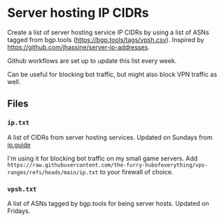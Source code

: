 # Server hosting IP CIDRs

Create a list of server hosting service IP CIDRs by using a list of ASNs tagged from bgp.tools (https://bgp.tools/tags/vpsh.csv). Inspired by https://github.com/jhassine/server-ip-addresses.

Github workflows are set up to update this list every week.

Can be useful for blocking bot traffic, but might also block VPN traffic as well.

## Files

### `ip.txt`
A list of CIDRs from server hosting services. Updated on Sundays from [ip.guide](https://ip.guide/)

I'm using it for blocking bot traffic on my small game servers. Add `https://raw.githubusercontent.com/the-furry-hubofeverything/vps-ranges/refs/heads/main/ip.txt` to your firewall of choice.

### `vpsh.txt`
A list of ASNs tagged by bgp.tools for being server hosts. Updated on Fridays.
